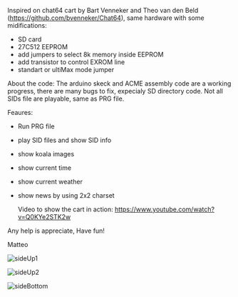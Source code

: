 Inspired on  chat64 cart by Bart Venneker and Theo van den Beld (https://github.com/bvenneker/Chat64), same hardware with some midifications:
- SD card
- 27C512 EEPROM
- add jumpers to select 8k memory inside EEPROM
- add transistor to control EXROM line
- standart or ultiMax mode jumper
  
 About the code:
  The arduino skeck and ACME assembly code are a working progress, there are many bugs to fix, expecialy SD directory code.
  Not all SIDs file are playable, same as PRG file.
  
Feaures:
- Run PRG file
- play SID files and show SID info
- show koala images
- show current time
- show current weather
- show news by using 2x2 charset

  Video to show the cart in action: https://www.youtube.com/watch?v=Q0KYe2STK2w
  
Any help is appreciate,
Have fun!

Matteo

![sideUp1](https://github.com/matt199394/c64esp32cart/assets/65487240/38e022f3-9dd2-4feb-adc3-4f767da10d91)

![sideUp2](https://github.com/matt199394/c64esp32cart/assets/65487240/eeed5ad3-ee54-4731-9f9f-a0043d92e576)

![sideBottom](https://github.com/matt199394/c64esp32cart/assets/65487240/b464b87a-7bbd-49e4-91c8-636ed578510b)

